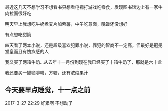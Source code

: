 最近这几天不想学习不想看书只想看电视打游戏吃零食，发现图书馆边上有一家牛肉拉面很好吃

明天早上我想吃牛奶煮麦片加紫薯，中午吃意面，晚饭还没想好

有点想吃甜筒

四天看了两本小说，还是超级喜欢犯罪小说，罪犯的智商不一定高，但最好是冠冕堂皇而且有愧疚感的人

我又买了两箱牛奶...从去年十一月份到现在我已经买了十箱牛奶了，那就是六十盒

我还要买一罐咖啡粉，方糖，还有浓缩果汁

今天要早点睡觉，十一点之前
-----------------------------------------------------------------------
2017-3-27 22:29 好累啊 不想动了
